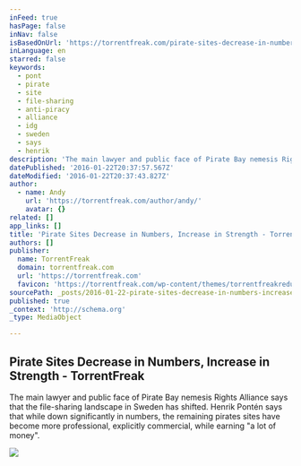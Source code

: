 ```yaml
---
inFeed: true
hasPage: false
inNav: false
isBasedOnUrl: 'https://torrentfreak.com/pirate-sites-decrease-in-numbers-increase-in-strength-160122/'
inLanguage: en
starred: false
keywords:
  - pont
  - pirate
  - site
  - file-sharing
  - anti-piracy
  - alliance
  - idg
  - sweden
  - says
  - henrik
description: 'The main lawyer and public face of Pirate Bay nemesis Rights Alliance says that the file-sharing landscape in Sweden has shifted. Henrik Pontén says that while down significantly in numbers, the remaining pirates sites have become more professional, explicitly commercial, while earning "a lot of money".'
datePublished: '2016-01-22T20:37:57.567Z'
dateModified: '2016-01-22T20:37:43.827Z'
author:
  - name: Andy
    url: 'https://torrentfreak.com/author/andy/'
    avatar: {}
related: []
app_links: []
title: 'Pirate Sites Decrease in Numbers, Increase in Strength - TorrentFreak'
authors: []
publisher:
  name: TorrentFreak
  domain: torrentfreak.com
  url: 'https://torrentfreak.com'
  favicon: 'https://torrentfreak.com/wp-content/themes/torrentfreakredux/assets/img/icons/favicon.png'
sourcePath: _posts/2016-01-22-pirate-sites-decrease-in-numbers-increase-in-strength-tor.md
published: true
_context: 'http://schema.org'
_type: MediaObject

---
```

<article style=""><h1>Pirate Sites Decrease in Numbers, Increase in Strength - TorrentFreak</h1><p>The main lawyer and public face of Pirate Bay nemesis Rights Alliance says that the file-sharing landscape in Sweden has shifted. Henrik Pontén says that while down significantly in numbers, the remaining pirates sites have become more professional, explicitly commercial, while earning "a lot of money".</p><img src="https://s3-us-west-2.amazonaws.com/the-grid-img/p/22d202a026a556c89a67bca8750ddb8cec9f3bf4.jpg" /></article>